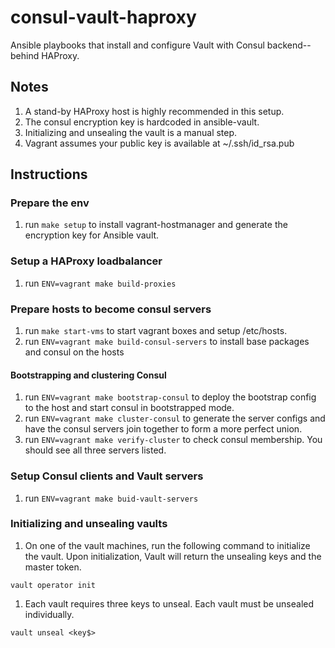 # consul-vault-haproxy

Ansible playbooks that install and configure Vault with Consul backend-- behind HAProxy.

## Notes

1. A stand-by HAProxy host is highly recommended in this setup.
1. The consul encryption key is hardcoded in ansible-vault.
1. Initializing and unsealing the vault is a manual step.
1. Vagrant assumes your public key is available at ~/.ssh/id_rsa.pub

## Instructions

### Prepare the env
1. run ```make setup``` to install vagrant-hostmanager and generate the encryption key for Ansible vault.

### Setup a HAProxy loadbalancer
1. run ```ENV=vagrant make build-proxies```

### Prepare hosts to become consul servers
1. run ```make start-vms``` to start vagrant boxes and setup /etc/hosts.
1. run ```ENV=vagrant make build-consul-servers``` to install base packages and consul on the hosts

#### Bootstrapping and clustering Consul
1. run ```ENV=vagrant make bootstrap-consul``` to deploy the bootstrap config to the host and start consul in bootstrapped mode.
1. run ```ENV=vagrant make cluster-consul``` to generate the server configs and have the consul servers join together to form a more perfect union.
1. run ```ENV=vagrant make verify-cluster``` to check consul membership. You should see all three servers listed.

### Setup Consul clients and Vault servers
1. run ```ENV=vagrant make buid-vault-servers```

### Initializing and unsealing vaults

1. On one of the vault machines, run the following command to initialize the vault. Upon initialization, Vault will return the unsealing keys and the master token.

```vault operator init```

1. Each vault requires three keys to unseal. Each vault must be unsealed individually.

```vault unseal <key$>```
